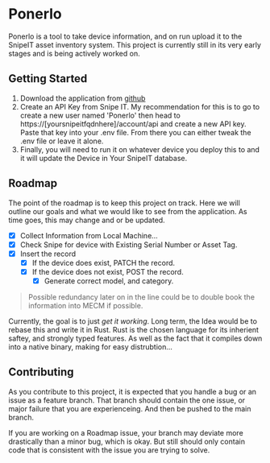# Ponerlo

Ponerlo is a tool to take device information, and on run upload it to the SnipeIT asset inventory system. This project is currently still in its very early stages and is being actively worked on.

## Getting Started

1. Download the application from [github](https://github.com/ofgrenudo/ponerlo)
2. Create an API Key from Snipe IT. My recommendation for this is to go to create a new user named 'Ponerlo' then head to https://[yoursnipeitfqdnhere]/account/api and create a new API key. Paste that key into your .env file. From there you can either tweak the .env file or leave it alone.
3. Finally, you will need to run it on whatever device you deploy this to and it will update the Device in Your SnipeIT database.

## Roadmap

The point of the roadmap is to keep this project on track. Here we will outline our goals and what we would like to see from the application. As time goes, this may change and or be updated. 

- [x] Collect Information from Local Machine...
- [x] Check Snipe for device with Existing Serial Number or Asset Tag.
- [x] Insert the record
    - [x] If the device does exist, PATCH the record.
    - [x] If the device does not exist, POST the record.
        - [x] Generate correct model, and category.

> Possible redundancy later on in the line could be to double book the information into MECM if possible.

Currently, the goal is to just *get it working*. Long term, the Idea would be to rebase this and write it in Rust. Rust is the chosen language for its inherient saftey, and strongly typed features. As well as the fact that it compiles down into a native binary, making for easy distrubtion...

## Contributing

As you contribute to this project, it is expected that you handle a bug or an issue as a feature branch. That branch should contain the one issue, or major failure that you are experienceing. And then be pushed to the main branch.

If you are working on a Roadmap issue, your branch may deviate more drastically than a minor bug, which is okay. But still should only contain code that is consistent with the issue you are trying to solve.